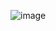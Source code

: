 ![image](https://github.com/shenmemoon1/data_structure_algorithms/assets/79250603/012a8e32-7c0d-4963-adc4-cc5dddff4989)


